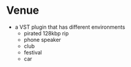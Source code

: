 # Venue
- a VST plugin that has different environments
    - pirated 128kbp rip
    - phone speaker
    - club
    - festival
    - car
